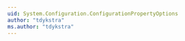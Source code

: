 ```yaml
---
uid: System.Configuration.ConfigurationPropertyOptions
author: "tdykstra"
ms.author: "tdykstra"
---
```

